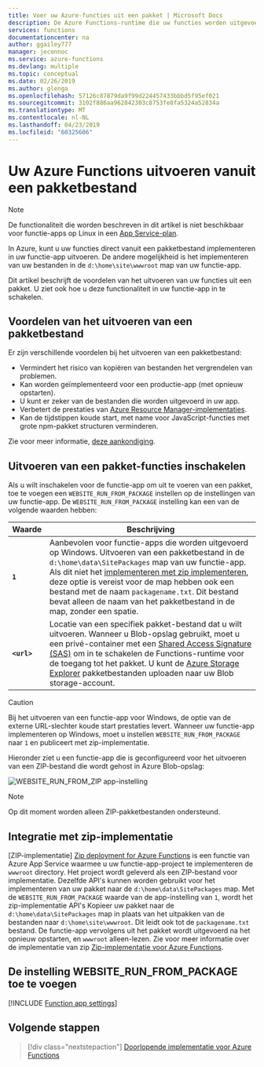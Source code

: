 ```yaml
---
title: Voer uw Azure-functies uit een pakket | Microsoft Docs
description: De Azure Functions-runtime die uw functies worden uitgevoerd door het koppelen van een implementatie van pakket-bestand met de projectbestanden van uw functie-app hebben.
services: functions
documentationcenter: na
author: ggailey777
manager: jeconnoc
ms.service: azure-functions
ms.devlang: multiple
ms.topic: conceptual
ms.date: 02/26/2019
ms.author: glenga
ms.openlocfilehash: 57126c87879da9f99d224457433bbbd5f95ef021
ms.sourcegitcommit: 3102f886aa962842303c8753fe8fa5324a52834a
ms.translationtype: MT
ms.contentlocale: nl-NL
ms.lasthandoff: 04/23/2019
ms.locfileid: "60325606"
---
```

# <a name="run-your-azure-functions-from-a-package-file"></a>Uw Azure Functions uitvoeren vanuit een pakketbestand

> [!NOTE]
> De functionaliteit die worden beschreven in dit artikel is niet beschikbaar voor functie-apps op Linux in een [App Service-plan](functions-scale.md#app-service-plan).

In Azure, kunt u uw functies direct vanuit een pakketbestand implementeren in uw functie-app uitvoeren. De andere mogelijkheid is het implementeren van uw bestanden in de `d:\home\site\wwwroot` map van uw functie-app.

Dit artikel beschrijft de voordelen van het uitvoeren van uw functies uit een pakket. U ziet ook hoe u deze functionaliteit in uw functie-app in te schakelen.

## <a name="benefits-of-running-from-a-package-file"></a>Voordelen van het uitvoeren van een pakketbestand
  
Er zijn verschillende voordelen bij het uitvoeren van een pakketbestand:

+ Vermindert het risico van kopiëren van bestanden het vergrendelen van problemen.
+ Kan worden geïmplementeerd voor een productie-app (met opnieuw opstarten).
+ U kunt er zeker van de bestanden die worden uitgevoerd in uw app.
+ Verbetert de prestaties van [Azure Resource Manager-implementaties](functions-infrastructure-as-code.md).
+ Kan de tijdstippen koude start, met name voor JavaScript-functies met grote npm-pakket structuren verminderen.

Zie voor meer informatie, [deze aankondiging](https://github.com/Azure/app-service-announcements/issues/84).

## <a name="enabling-functions-to-run-from-a-package"></a>Uitvoeren van een pakket-functies inschakelen

Als u wilt inschakelen voor de functie-app om uit te voeren van een pakket, toe te voegen een `WEBSITE_RUN_FROM_PACKAGE` instellen op de instellingen van uw functie-app. De `WEBSITE_RUN_FROM_PACKAGE` instelling kan een van de volgende waarden hebben:

| Waarde  | Beschrijving  |
|---------|---------|
| **`1`**  | Aanbevolen voor functie-apps die worden uitgevoerd op Windows. Uitvoeren van een pakketbestand in de `d:\home\data\SitePackages` map van uw functie-app. Als dit niet het [implementeren met zip implementeren](#integration-with-zip-deployment), deze optie is vereist voor de map hebben ook een bestand met de naam `packagename.txt`. Dit bestand bevat alleen de naam van het pakketbestand in de map, zonder een spatie. |
|**`<url>`**  | Locatie van een specifiek pakket-bestand dat u wilt uitvoeren. Wanneer u Blob-opslag gebruikt, moet u een privé-container met een [Shared Access Signature (SAS)](../vs-azure-tools-storage-manage-with-storage-explorer.md#attach-a-storage-account-by-using-a-shared-access-signature-sas) om in te schakelen de Functions-runtime voor de toegang tot het pakket. U kunt de [Azure Storage Explorer](https://azure.microsoft.com/features/storage-explorer/) pakketbestanden uploaden naar uw Blob storage-account.         |

> [!CAUTION]
> Bij het uitvoeren van een functie-app voor Windows, de optie van de externe URL-slechter koude start prestaties levert. Wanneer uw functie-app implementeren op Windows, moet u instellen `WEBSITE_RUN_FROM_PACKAGE` naar `1` en publiceert met zip-implementatie.

Hieronder ziet u een functie-app die is geconfigureerd voor het uitvoeren van een ZIP-bestand die wordt gehost in Azure Blob-opslag:

![WEBSITE_RUN_FROM_ZIP app-instelling](./media/run-functions-from-deployment-package/run-from-zip-app-setting-portal.png)

> [!NOTE]
> Op dit moment worden alleen ZIP-pakketbestanden ondersteund.

## <a name="integration-with-zip-deployment"></a>Integratie met zip-implementatie

[ZIP-implementatie] [ Zip deployment for Azure Functions] is een functie van Azure App Service waarmee u uw functie-app-project te implementeren de `wwwroot` directory. Het project wordt geleverd als een ZIP-bestand voor implementatie. Dezelfde API's kunnen worden gebruikt voor het implementeren van uw pakket naar de `d:\home\data\SitePackages` map. Met de `WEBSITE_RUN_FROM_PACKAGE` waarde van de app-instelling van `1`, wordt het zip-implementatie API's Kopieer uw pakket naar de `d:\home\data\SitePackages` map in plaats van het uitpakken van de bestanden naar `d:\home\site\wwwroot`. Dit leidt ook tot de `packagename.txt` bestand. De functie-app vervolgens uit het pakket wordt uitgevoerd na het opnieuw opstarten, en `wwwroot` alleen-lezen. Zie voor meer informatie over de implementatie van zip [Zip-implementatie voor Azure Functions](deployment-zip-push.md).

## <a name="adding-the-websiterunfrompackage-setting"></a>De instelling WEBSITE_RUN_FROM_PACKAGE toe te voegen

[!INCLUDE [Function app settings](../../includes/functions-app-settings.md)]

## <a name="next-steps"></a>Volgende stappen

> [!div class="nextstepaction"]
> [Doorlopende implementatie voor Azure Functions](functions-continuous-deployment.md)

[Zip deployment for Azure Functions]: deployment-zip-push.md
